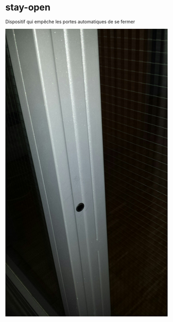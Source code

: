 stay-open
=========

Dispositif qui empêche les portes automatiques de se fermer

![](https://raw.githubusercontent.com/fablab-fribourg/stay-open/master/images/20140814_144410.jpg)

